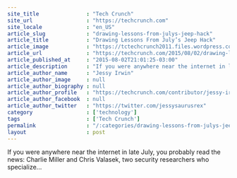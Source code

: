 ```yaml
---
site_title               : "Tech Crunch"
site_url                 : "https://techcrunch.com"
site_locale              : "en_US"
article_slug             : "drawing-lessons-from-julys-jeep-hack"
article_title            : "Drawing Lessons From July’s Jeep Hack"
article_image            : "https://tctechcrunch2011.files.wordpress.com/2015/08/6162876608_9342a24706_b.jpg?w=764&h=400&crop=1"
article_url              : "https://techcrunch.com/2015/08/02/drawing-lessons-from-julys-jeep-hack/"
article_published_at     : "2015-08-02T21:01:25-03:00"
article_description      : "If you were anywhere near the internet in late July, you probably read the news: Charlie Miller and Chris Valasek, two security researchers who specialize..."
article_author_name      : "Jessy Irwin"
article_author_image     : null
article_author_biography : null
article_author_profile   : "https://techcrunch.com/contributor/jessy-irwin/"
article_author_facebook  : null
article_author_twitter   : "https://twitter.com/jessysaurusrex"
category                 : ['technology']
tags                     : ['Tech Crunch']
permalink                : "/:categories/drawing-lessons-from-julys-jeep-hack/"
layout                   : post
---
```


If you were anywhere near the internet in late July, you probably read the news: Charlie Miller and Chris Valasek, two security researchers who specialize...
